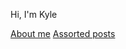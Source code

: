 Hi, I'm Kyle

[About me](https://kylej1994.github.io/about/)
[Assorted posts](https://kylej1994.github.io/)